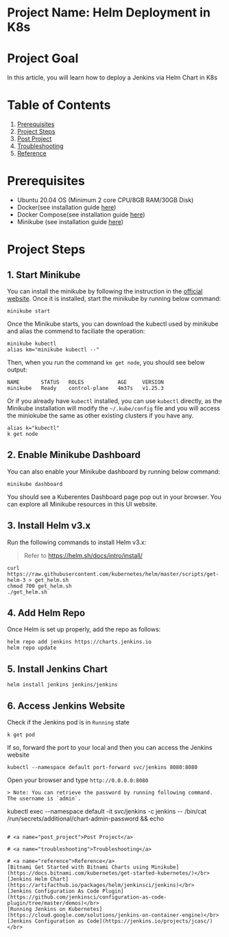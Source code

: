 # Project Name: Helm Deployment in K8s 

# Project Goal
In this article, you will learn how to deploy a Jenkins via Helm Chart in K8s

# Table of Contents
1. [Prerequisites](#prerequisites)
2. [Project Steps](#project_steps)
3. [Post Project](#post_project)
4. [Troubleshooting](#troubleshooting)
5. [Reference](#reference)

# <a name="prerequisites">Prerequisites</a>
- Ubuntu 20.04 OS (Minimum 2 core CPU/8GB RAM/30GB Disk)
- Docker(see installation guide [here](https://docs.docker.com/get-docker/))
- Docker Compose(see installation guide [here](https://docs.docker.com/compose/install/))
- Minikube (see installation guide [here](https://minikube.sigs.k8s.io/docs/start/))

# <a name="project_steps">Project Steps</a>

## 1. Start Minikube
You can install the minikube by following the instruction in the [official website](https://minikube.sigs.k8s.io/docs/start/). Once it is installed, start the minikube by running below command:
```
minikube start
```
Once the Minikube starts, you can download the kubectl used by minikube and alias the commend to faciliate the operation:
```
minikube kubectl
alias km="minikube kubectl --"
```
Then, when you run the command `km get node`, you should see below output:
```
NAME       STATUS   ROLES           AGE     VERSION
minikube   Ready    control-plane   4m37s   v1.25.3
```
Or if you already have `kubectl` installed, you can use `kubectl` directly, as the Minikube installation will modify the `~/.kube/config` file and you will access the miniokube the same as other existing clusters if you have any.
```
alias k="kubectl"
k get node
```
## 2. Enable Minikube Dashboard
You can also enable your Minikube dashboard by running below command:
```
minikube dashboard
```
You should see a Kuberentes Dashboard page pop out in your browser. You can explore all Minikube resources in this UI website.

## 3. Install Helm v3.x
Run the following commands to install Helm v3.x:
> Refer to https://helm.sh/docs/intro/install/
```
curl https://raw.githubusercontent.com/kubernetes/helm/master/scripts/get-helm-3 > get_helm.sh
chmod 700 get_helm.sh
./get_helm.sh
```

## 4. Add Helm Repo
Once Helm is set up properly, add the repo as follows:
```
helm repo add jenkins https://charts.jenkins.io
helm repo update
```

## 5. Install Jenkins Chart
```
helm install jenkins jenkins/jenkins
```

## 6. Access Jenkins Website
Check if the Jenkins pod is in `Running` state
```
k get pod
```
If so, forward the port to your local and then you can access the Jenkins website
```
kubectl --namespace default port-forward svc/jenkins 8080:8080
```
Open your browser and type `http://0.0.0.0:8080`
```
> Note: You can retrieve the password by running following command. The username is `admin`.
```
kubectl exec --namespace default -it svc/jenkins -c jenkins -- /bin/cat /run/secrets/additional/chart-admin-password && echo
```

# <a name="post_project">Post Project</a>

# <a name="troubleshooting">Troubleshooting</a>

# <a name="reference">Reference</a>
[Bitnami Get Started with Bitnami Charts using Minikube](https://docs.bitnami.com/kubernetes/get-started-kubernetes/)</br>
[Jenkins Helm Chart](https://artifacthub.io/packages/helm/jenkinsci/jenkins)</br>
[Jenkins Configuration As Code Plugin](https://github.com/jenkinsci/configuration-as-code-plugin/tree/master/demos)</br>
[Running Jenkins on Kubernetes](https://cloud.google.com/solutions/jenkins-on-container-engine)</br>
[Jenkins Configuration as Code](https://jenkins.io/projects/jcasc/)</br>
